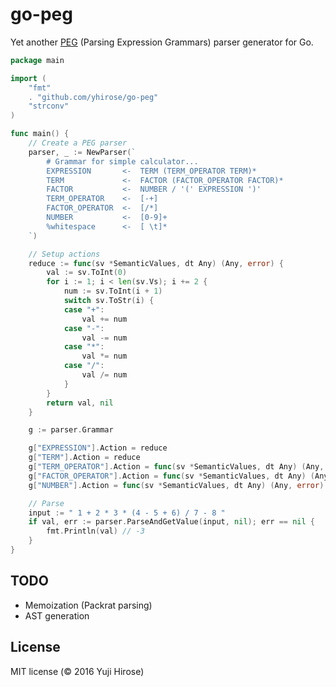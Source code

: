 go-peg
======

Yet another [PEG](http://en.wikipedia.org/wiki/Parsing_expression_grammar) (Parsing Expression Grammars) parser generator for Go.

```go
package main

import (
	"fmt"
	. "github.com/yhirose/go-peg"
	"strconv"
)

func main() {
	// Create a PEG parser
	parser, _ := NewParser(`
        # Grammar for simple calculator...
        EXPRESSION       <-  TERM (TERM_OPERATOR TERM)*
        TERM             <-  FACTOR (FACTOR_OPERATOR FACTOR)*
        FACTOR           <-  NUMBER / '(' EXPRESSION ')'
        TERM_OPERATOR    <-  [-+]
        FACTOR_OPERATOR  <-  [/*]
        NUMBER           <-  [0-9]+
		%whitespace      <-  [ \t]*
    `)

	// Setup actions
	reduce := func(sv *SemanticValues, dt Any) (Any, error) {
		val := sv.ToInt(0)
		for i := 1; i < len(sv.Vs); i += 2 {
			num := sv.ToInt(i + 1)
			switch sv.ToStr(i) {
			case "+":
				val += num
			case "-":
				val -= num
			case "*":
				val *= num
			case "/":
				val /= num
			}
		}
		return val, nil
	}

	g := parser.Grammar

	g["EXPRESSION"].Action = reduce
	g["TERM"].Action = reduce
	g["TERM_OPERATOR"].Action = func(sv *SemanticValues, dt Any) (Any, error) { return sv.S, nil }
	g["FACTOR_OPERATOR"].Action = func(sv *SemanticValues, dt Any) (Any, error) { return sv.S, nil }
	g["NUMBER"].Action = func(sv *SemanticValues, dt Any) (Any, error) { return strconv.Atoi(sv.S) }

	// Parse
	input := " 1 + 2 * 3 * (4 - 5 + 6) / 7 - 8 "
	if val, err := parser.ParseAndGetValue(input, nil); err == nil {
		fmt.Println(val) // -3
	}
}
```

TODO
----
 * Memoization (Packrat parsing)
 * AST generation

License
-------

MIT license (© 2016 Yuji Hirose)
